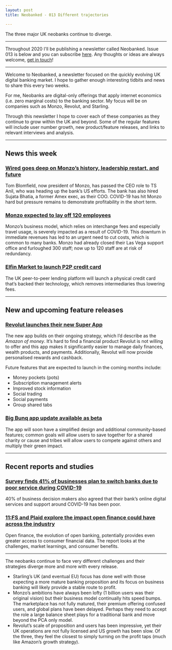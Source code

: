 ```yaml
---
layout: post
title: Neobanked - 013 Different trajectories

---
```


The three major UK neobanks continue to diverge.

---

Throughout 2020 I'll be publishing a newsletter called Neobanked. Issue 013 is below and you can subscribe [here](https://neobanked.substack.com). Any thoughts or ideas are always welcome, [get in touch](murdo.connochie@gmail.com)!

---

Welcome to Neobanked, a newsletter focused on the quickly evolving UK digital banking market. I hope to gather enough interesting tidbits and news to share this every two weeks.

For me, Neobanks are digital-only offerings that apply internet economics (i.e. zero marginal costs) to the banking sector. My focus will be on companies such as Monzo, Revolut, and Starling. 

Through this newsletter I hope to cover each of these companies as they continue to grow within the UK and beyond. Some of the regular features will include user number growth, new product/feature releases, and links to relevant interviews and analysis.

---

##  News this week

### [Wired goes deep on Monzo’s history, leadership restart, and future](https://www.wired.co.uk/article/monzo-expansion-survival-coronavirus)
Tom Blomfield, now president of Monzo, has passed the CEO role to TS Anil, who was heading up the bank’s US efforts. The bank has also hired Sujata Bhatia, a former Amex exec, as their COO. COVID-19 has hit Monzo hard but pressure remains to demonstrate profitability in the short term.

### [Monzo expected to lay off 120 employees](https://techcrunch.com/2020/06/03/monzo-lay-offs/)
Monzo’s business model, which relies on interchange fees and especially travel usage, is severely impacted as a result of COVID-19. This downturn in immediate revenues has led to an urgent need to cut costs, which is common to many banks. Monzo had already closed their Las Vega support office and furloughed 300 staff; now up to 120 staff are at risk of redundancy.

### [Elfin Market to launch P2P credit card](https://www.altfi.com/article/6650_new-p2p-lending-credit-card-aims-to-shake-up-the-industry)
The UK peer-to-peer lending platform will launch a physical credit card that’s backed their technology, which removes intermediaries thus lowering fees. 

---

## New and upcoming feature releases

### [Revolut launches their new Super App](https://blog.revolut.com/introducing-revolut-7-0/)
The new app builds on their ongoing strategy, which I’d describe as the *Amazon of money*. It’s hard to find a financial product Revolut is not willing to offer and this app makes it significantly easier to manage daily finances, wealth products, and payments. Additionally, Revolut will now provide personalised rewards and cashback.

Future features that are expected to launch in the coming months include:
- Money pockets (pots)
- Subscription management alerts
- Improved stock information
- Social trading
- Social payments
- Group shared tabs

### [Big Bunq app update available as beta](https://www.bunq.com/blog/bunq-update-14-introducing-bunq-v3-public-beta)
The app will soon have a simplified design and additional community-based features; common goals will allow users to save together for a shared charity or cause and tribes will allow users to compete against others and multiply their green impact.

---

## Recent reports and studies

### [Survey finds 41% of businesses plan to switch banks due to poor service during COVID-19](https://www.encompasscorporation.com/blog/businesses-scrap-banking-provider-slow-support-covid-19/)
40% of business decision makers also agreed that their bank’s online digital services and support around COVID-19 has been poor.

### [11:FS and Plaid explore the impact open finance could have across the industry](https://info.11fs.com/hubfs/Open%20Finance/11FS_Plaid_Report.pdf)
Open finance, the evolution of open banking, potentially provides even greater access to consumer financial data. The report looks at the challenges, market learnings, and consumer benefits.

---

The neobanks continue to face very different challenges and their strategies diverge more and more with every release.
- Starling’s UK (and eventual EU) focus has done well with those expecting a more mature banking proposition and its focus on business banking will likely provide a stable route to profit.
- Monzo’s ambitions have always been lofty (1 billion users was their original vision) but their business model continually hits speed bumps. The marketplace has not fully matured, their premium offering confused users, and global plans have been delayed. Perhaps they need to accept the role a large balance sheet plays for a traditional bank and move beyond the PCA only model.
- Revolut’s scale of proposition and users has been impressive, yet their UK operations are not fully licensed and US growth has been slow. Of the three, they feel the closest to simply turning on the profit taps (much like Amazon’s growth strategy).  
 